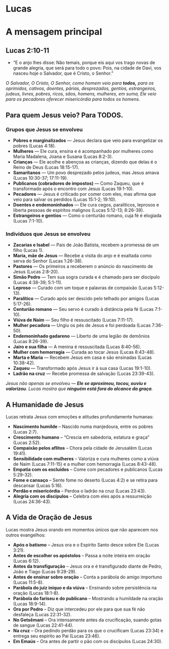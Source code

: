 # Lucas

# A mensagem principal

## Lucas 2:10-11

- “E o anjo lhes disse: Não temais, porque eis aqui vos trago novas de grande alegria, que será para todo o povo:
Pois, na cidade de Davi, vos nasceu hoje o Salvador, que é Cristo, o Senhor.”

*O Salvador, O Cristo, O Senhor, como homem veio para **todos,** para os oprimidos, cativos, doentes, párias, desprezados, gentios, estrangeiros, judeus, livres, pobres, ricos, sãos, homens, mulheres, em suma, Ele veio para os pecadores oferecer misericórdia para todos os homens.*   

## Para quem Jesus veio? Para TODOS.

### **Grupos que Jesus se envolveu**

- **Pobres e marginalizados** — Jesus declara que veio para evangelizar os pobres (Lucas 4:18).
- **Mulheres** — Ele cura, ensina e é acompanhado por mulheres como Maria Madalena, Joana e Susana (Lucas 8:2-3).
- **Crianças** — Ele acolhe e abençoa as crianças, dizendo que delas é o Reino de Deus (Lucas 18:15-17).
- **Samaritanos** — Um povo desprezado pelos judeus, mas Jesus amava (Lucas 10:30-37; 17:11-19).
- **Publicanos (cobradores de impostos)** — Como Zaqueu, que é transformado após o encontro com Jesus (Lucas 19:1-10).
- **Pecadores** — Jesus é criticado por comer com eles, mas afirma que veio para salvar os perdidos (Lucas 15:1-2; 19:10).
- **Doentes e endemoninhados** — Ele cura cegos, paralíticos, leprosos e liberta pessoas de espíritos malignos (Lucas 5:12-13; 8:26-39).
- **Estrangeiros e gentios** — Como o centurião romano, cuja fé é elogiada (Lucas 7:1-10).

### **Indivíduos que Jesus se envolveu**

- **Zacarias e Isabel** — Pais de João Batista, recebem a promessa de um filho (Lucas 1).
- **Maria, mãe de Jesus** — Recebe a visita do anjo e é exaltada como serva do Senhor (Lucas 1:26-38).
- **Pastores** — Os primeiros a receberem o anúncio do nascimento de Jesus (Lucas 2:8-20).
- **Simão Pedro** — Tem sua sogra curada e é chamado para ser discípulo (Lucas 4:38-39; 5:1-11).
- **Leproso** — Curado com um toque e palavras de compaixão (Lucas 5:12-13).
- **Paralítico** — Curado após ser descido pelo telhado por amigos (Lucas 5:17-26).
- **Centurião romano** — Seu servo é curado à distância pela fé (Lucas 7:1-10).
- **Viúva de Naim** — Seu filho é ressuscitado (Lucas 7:11-17).
- **Mulher pecadora** — Ungiu os pés de Jesus e foi perdoada (Lucas 7:36-50).
- **Endemoninhado gadareno** — Liberto de uma legião de demônios (Lucas 8:26-39).
- **Jairo e sua filha** — A menina é ressuscitada (Lucas 8:40-56).
- **Mulher com hemorragia** — Curada ao tocar Jesus (Lucas 8:43-48).
- **Marta e Maria** — Recebem Jesus em casa e são ensinadas (Lucas 10:38-42).
- **Zaqueu** — Transformado após Jesus ir à sua casa (Lucas 19:1-10).
- **Ladrão na cruz** — Recebe promessa de salvação (Lucas 23:39-43).

*Jesus não apenas se envolveu — **Ele se aproximou, tocou, ouviu e valorizou**. Lucas mostra que **ninguém está fora do alcance da graça**.*

## **A Humanidade de Jesus**

Lucas retrata Jesus com emoções e atitudes profundamente humanas:

- **Nascimento humilde** – Nascido numa manjedoura, entre os pobres (Lucas 2:7).
- **Crescimento humano** – “Crescia em sabedoria, estatura e graça” (Lucas 2:52).
- **Compaixão pelos aflitos** – Chora pela cidade de Jerusalém (Lucas 19:41).
- **Sensibilidade com mulheres** – Valoriza e cura mulheres como a viúva de Naim (Lucas 7:11-15) e a mulher com hemorragia (Lucas 8:43-48).
- **Empatia com os excluídos** – Come com pecadores e publicanos (Lucas 5:29-32).
- **Fome e cansaço** – Sente fome no deserto (Lucas 4:2) e se retira para descansar (Lucas 5:16).
- **Perdão e misericórdia** – Perdoa o ladrão na cruz (Lucas 23:43).
- **Alegria com os discípulos** – Celebra com eles após a ressurreição (Lucas 24:36-43).

## **A Vida de Oração de Jesus**

Lucas mostra Jesus orando em momentos únicos que não aparecem nos outros evangelhos:

- **Após o batismo** – Jesus ora e o Espírito Santo desce sobre Ele (Lucas 3:21).
- **Antes de escolher os apóstolos** – Passa a noite inteira em oração (Lucas 6:12).
- **Antes da transfiguração** – Jesus ora e é transfigurado diante de Pedro, João e Tiago (Lucas 9:28-29).
- **Antes de ensinar sobre oração** – Conta a parábola do amigo importuno (Lucas 11:5-8).
- **Parábola do juiz iníquo e da viúva** – Ensinando sobre persistência na oração (Lucas 18:1-8).
- **Parábola do fariseu e do publicano** – Mostrando a humildade na oração (Lucas 18:9-14).
- **Ora por Pedro** – Diz que intercedeu por ele para que sua fé não desfaleça (Lucas 22:31-32).
- **No Getsêmani** – Ora intensamente antes da crucificação, suando gotas de sangue (Lucas 22:41-44).
- **Na cruz** – Ora pedindo perdão para os que o crucificam (Lucas 23:34) e entrega seu espírito ao Pai (Lucas 23:46).
- **Em Emaús** – Ora antes de partir o pão com os discípulos (Lucas 24:30).